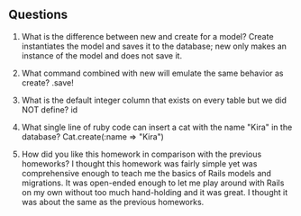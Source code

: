 ## Questions

1. What is the difference between new and create for a model?
Create instantiates the model and saves it to the database; new only makes an instance of the model and does not save it.

2. What command combined with new will emulate the same behavior as create?
.save!

3. What is the default integer column that exists on every table but we did NOT define?
id

4. What single line of ruby code can insert a cat with the name "Kira" in the database?
Cat.create(:name => "Kira")

5. How did you like this homework in comparison with the previous homeworks?
I thought this homework was fairly simple yet was comprehensive enough to teach me the basics of Rails models and migrations. It was open-ended enough to let me play around with Rails on my own without too much hand-holding and it was great. I thought it was about the same as the previous homeworks.
